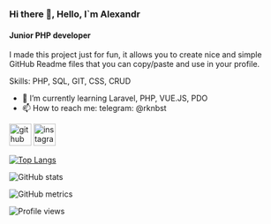 ### Hi there 👋, Hello, I`m Alexandr
#### Junior PHP developer
I made this project just for fun, it allows you to create nice and simple GitHub Readme files that you can copy/paste and use in your profile.

Skills: PHP, SQL, GIT, CSS, CRUD
 
- 🌱 I’m currently learning Laravel, PHP, VUE.JS, PDO 
- 📫 How to reach me: telegram: @rknbst 


[<img src='https://cdn.jsdelivr.net/npm/simple-icons@3.0.1/icons/github.svg' alt='github' height='40'>](https://github.com/Null-ch)  [<img src='https://cdn.jsdelivr.net/npm/simple-icons@3.0.1/icons/instagram.svg' alt='instagram' height='40'>](https://www.instagram.com/a_mendicant/)  

[![Top Langs](https://github-readme-stats.vercel.app/api/top-langs/?username=Null-ch)](https://github.com/anuraghazra/github-readme-stats)

![GitHub stats](https://github-readme-stats.vercel.app/api?username=Null-ch&show_icons=true)  

![GitHub metrics](https://metrics.lecoq.io/Null-ch)  

![Profile views](https://gpvc.arturio.dev/Null-ch)  
